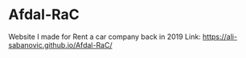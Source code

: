 # Afdal-RaC
Website I made for Rent a car company back in 2019
Link: https://ali-sabanovic.github.io/Afdal-RaC/